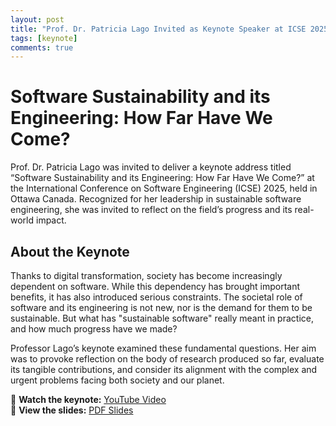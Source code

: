 ```yaml
---
layout: post
title: "Prof. Dr. Patricia Lago Invited as Keynote Speaker at ICSE 2025 in Ottawa"
tags: [keynote]
comments: true
---
```


# Software Sustainability and its Engineering: How Far Have We Come?

Prof. Dr. Patricia Lago was invited to deliver a keynote address titled “Software Sustainability and its Engineering: How Far Have We Come?” at the International Conference on Software Engineering (ICSE) 2025, held in Ottawa Canada. Recognized for her leadership in sustainable software engineering, she was invited to reflect on the field’s progress and its real-world impact.

## About the Keynote

Thanks to digital transformation, society has become increasingly dependent on software. While this dependency has brought important benefits, it has also introduced serious constraints. The societal role of software and its engineering is not new, nor is the demand for them to be sustainable. But what has "sustainable software" really meant in practice, and how much progress have we made?

Professor Lago’s keynote examined these fundamental questions. Her aim was to provoke reflection on the body of research produced so far, evaluate its tangible contributions, and consider its alignment with the complex and urgent problems facing both society and our planet.

🎥 **Watch the keynote:** [YouTube Video](https://www.youtube.com/watch?v=KPDhOy6TTQM)  
📑 **View the slides:** [PDF Slides](https://patricialago.nl/gallery/2025%20ICSE%20Keynote%20PLago%20optimized.pdf)
